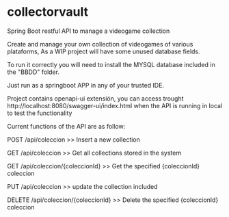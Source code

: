 # collectorvault
Spring Boot restful API to manage a videogame collection

Create and manage your own collection of videogames of various plataforms, As a WIP project will have some unused database fields.

To run it correctly you will need to install the MYSQL database included in the "BBDD" folder.

Just run as a springboot APP in any of your trusted IDE.

Project contains openapi-ui extensión, you can access trought http://localhost:8080/swagger-ui/index.html when the API is running in local to test the functionality

Current functions of the API are as follow:

POST /api/coleccion >> Insert a new collection

GET /api/coleccion >> Get all collections stored in the system

GET /api/coleccion/{coleccionId} >> Get the specified {coleccionId} coleccion

PUT /api/coleccion >> update the collection included 

DELETE /api/coleccion/{coleccionId} >> Delete the specified {coleccionId} coleccion

